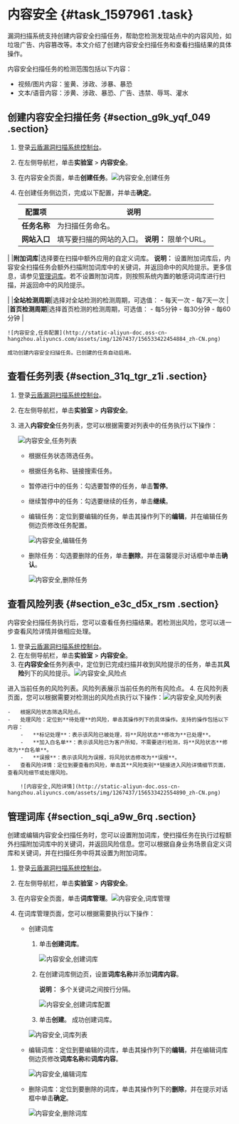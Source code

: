 # 内容安全 {#task_1597961 .task}

漏洞扫描系统支持创建内容安全扫描任务，帮助您检测发现站点中的内容风险，如垃圾广告、内容篡改等。本文介绍了创建内容安全扫描任务和查看扫描结果的具体操作。

内容安全扫描任务的检测范围包括以下内容：

-   视频/图片内容：鉴黄、涉政、涉暴、暴恐
-   文本/语音内容：涉黄、涉政、暴恐、广告、违禁、辱骂、灌水

## 创建内容安全扫描任务 {#section_g9k_yqf_049 .section}

1.  登录[云盾漏洞扫描系统控制台](https://yundunnext.console.aliyun.com/?p=avdsnext)。
2.  在左侧导航栏，单击**实验室** \> **内容安全**。
3.  在内容安全页面，单击**创建任务**。![内容安全,创建任务](http://static-aliyun-doc.oss-cn-hangzhou.aliyuncs.com/assets/img/1267437/156533422354883_zh-CN.png)


4.  在创建任务侧边页，完成以下配置，并单击**确定**。 

    |配置项|说明|
    |---|--|
    |**任务名称**|为扫描任务命名。|
    |**网站入口**|填写要扫描的网站的入口。 **说明：** 限单个URL。

 |
    |**附加词库**|选择要在扫描中额外应用的自定义词库。 **说明：** 设置附加词库后，内容安全扫描任务会额外扫描附加词库中的关键词，并返回命中的风险提示。更多信息，请参见[管理词库](#section_sqi_a9w_6rq)。若不设置附加词库，则按照系统内置的敏感词词库进行扫描，并返回命中的风险提示。

 |
    |**全站检测周期**|选择对全站检测的检测周期，可选值：     -   每天一次
    -   每7天一次
 |
    |**首页检测周期**|选择首页检测的检测周期，可选值：     -   每5分钟
    -   每30分钟
    -   每60分钟
 |

    ![内容安全,任务配置](http://static-aliyun-doc.oss-cn-hangzhou.aliyuncs.com/assets/img/1267437/156533422454884_zh-CN.png)

    成功创建内容安全扫描任务。已创建的任务自动启用。


## 查看任务列表 {#section_31q_tgr_z1i .section}

1.  登录[云盾漏洞扫描系统控制台](https://yundunnext.console.aliyun.com/?p=avdsnext)。
2.  在左侧导航栏，单击**实验室** \> **内容安全**。
3.  进入**内容安全**任务列表，您可以根据需要对列表中的任务执行以下操作： 

    ![内容安全,任务列表](http://static-aliyun-doc.oss-cn-hangzhou.aliyuncs.com/assets/img/1267437/156533422454885_zh-CN.png)

    -   根据任务状态筛选任务。
    -   根据任务名称、链接搜索任务。
    -   暂停进行中的任务：勾选要暂停的任务，单击**暂停**。
    -   继续暂停中的任务：勾选要继续的任务，单击**继续**。
    -   编辑任务：定位到要编辑的任务，单击其操作列下的**编辑**，并在编辑任务侧边页修改任务配置。

        ![内容安全,编辑任务](http://static-aliyun-doc.oss-cn-hangzhou.aliyuncs.com/assets/img/1267437/156533422454886_zh-CN.png)

    -   删除任务：勾选要删除的任务，单击**删除**，并在温馨提示对话框中单击**确认**。

        ![内容安全,删除任务](http://static-aliyun-doc.oss-cn-hangzhou.aliyuncs.com/assets/img/1267437/156533422454887_zh-CN.png)


## 查看风险列表 {#section_e3c_d5x_rsm .section}

内容安全扫描任务执行后，您可以查看任务扫描结果。若检测出风险，您可以进一步查看风险详情并做相应处理。

1.  登录[云盾漏洞扫描系统控制台](https://yundunnext.console.aliyun.com/?p=avdsnext)。
2.  在左侧导航栏，单击**实验室** \> **内容安全**。
3.  在**内容安全**任务列表中，定位到已完成扫描并收到风险提示的任务，单击其**风险**列下的风险提示。![内容安全,风险点](http://static-aliyun-doc.oss-cn-hangzhou.aliyuncs.com/assets/img/1267437/156533422454888_zh-CN.png)

 进入当前任务的风险列表。风险列表展示当前任务的所有风险点。
4.  在风险列表页面，您可以根据需要对检测出的风险点执行以下操作：![内容安全,风险列表](http://static-aliyun-doc.oss-cn-hangzhou.aliyuncs.com/assets/img/1267437/156533422554889_zh-CN.png)

 
    -   根据风险状态筛选风险点。
    -   处理风险：定位到**待处理**的风险，单击其操作列下的具体操作。支持的操作包括以下内容：
        -   **标记处理**：表示该风险已被处理，将**风险状态**修改为**已处理**。
        -   **加入白名单**：表示该风险已为客户所知，不需要进行检测，将**风险状态**修改为**白名单**。
        -   **误报**：表示该风险为误报，将风险状态修改为**误报**。
    -   查看风险详情：定位到要查看的风险，单击其**风险类别**链接进入风险详情细节页面，查看风险细节或处理风险。

        ![内容安全,风险详情](http://static-aliyun-doc.oss-cn-hangzhou.aliyuncs.com/assets/img/1267437/156533422554890_zh-CN.png)


## 管理词库 {#section_sqi_a9w_6rq .section}

创建或编辑内容安全扫描任务时，您可以设置附加词库，使扫描任务在执行过程额外扫描附加词库中的关键词，并返回风险信息。您可以根据自身业务场景自定义词库和关键词，并在扫描任务中将其设置为附加词库。

1.  登录[云盾漏洞扫描系统控制台](https://yundunnext.console.aliyun.com/?p=avdsnext)。
2.  在左侧导航栏，单击**实验室** \> **内容安全**。
3.  在内容安全页面，单击**词库管理**。![内容安全,词库管理](http://static-aliyun-doc.oss-cn-hangzhou.aliyuncs.com/assets/img/1267437/156533422554891_zh-CN.png)


4.  在词库管理页面，您可以根据需要执行以下操作： 
    -   创建词库

        1.  单击**创建词库**。

            ![内容安全,创建词库](http://static-aliyun-doc.oss-cn-hangzhou.aliyuncs.com/assets/img/1267437/156533422554892_zh-CN.png)

        2.  在创建词库侧边页，设置**词库名称**并添加**词库内容**。

            **说明：** 多个关键词之间按行分隔。

            ![内容安全,创建词库配置](http://static-aliyun-doc.oss-cn-hangzhou.aliyuncs.com/assets/img/1267437/156533422554893_zh-CN.png)

        3.  单击**创建**。
        成功创建词库。

        ![内容安全,词库列表](http://static-aliyun-doc.oss-cn-hangzhou.aliyuncs.com/assets/img/1267437/156533422654894_zh-CN.png)

    -   编辑词库：定位到要编辑的词库，单击其操作列下的**编辑**，并在编辑词库侧边页修改**词库名称**和**词库内容**。

        ![内容安全,编辑词库](http://static-aliyun-doc.oss-cn-hangzhou.aliyuncs.com/assets/img/1267437/156533422654895_zh-CN.png)

    -   删除词库：定位到要删除的词库，单击其操作列下的**删除**，并在提示对话框中单击**确定**。

        ![内容安全,删除词库](http://static-aliyun-doc.oss-cn-hangzhou.aliyuncs.com/assets/img/1267437/156533422654896_zh-CN.png)


